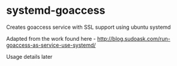 # systemd-goaccess

Creates goaccess service with SSL support using ubuntu systemd

Adapted from the work found here - http://blog.sudoask.com/run-goaccess-as-service-use-systemd/

Usage details later
